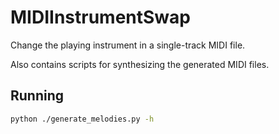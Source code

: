 # MIDIInstrumentSwap

Change the playing instrument in a single-track MIDI file.

Also contains scripts for synthesizing the generated MIDI files.

## Running

```bash
python ./generate_melodies.py -h
```
